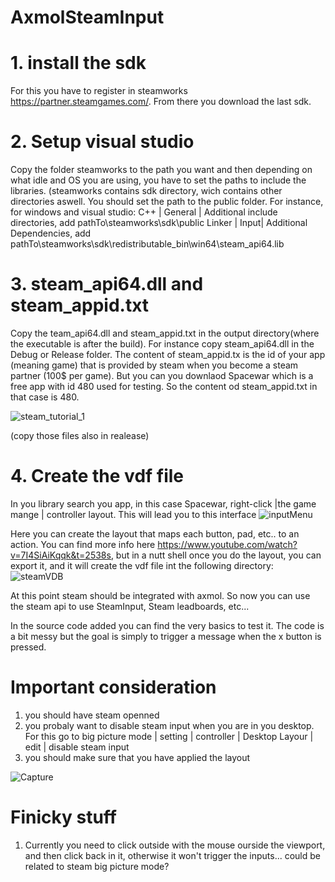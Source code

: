 # AxmolSteamInput

# 1. install the sdk
For this you have to register in steamworks https://partner.steamgames.com/. From there you download the last sdk. 

# 2. Setup visual studio
Copy the folder steamworks to the path you want and then  depending on what idle and OS you are using, you have to set the paths to include the libraries.
(steamworks contains sdk directory, wich contains other directories aswell. You should set the path to the public folder. 
For instance, for windows and visual studio:
C++ | General | Additional include directories, add pathTo\steamworks\sdk\public
Linker | Input| Additional Dependencies, add pathTo\steamworks\sdk\redistributable_bin\win64\steam_api64.lib

# 3. steam_api64.dll and steam_appid.txt
Copy the team_api64.dll and steam_appid.txt in the output directory(where the executable is after the build). For instance copy steam_api64.dll in the Debug or Release folder.
The content of steam_appid.tx is the id of your app (meaning game) that is provided by steam when you become a steam partner (100$ per game). But you can you downlaod Spacewar which
is a free app with id 480 used for testing. So the content od steam_appid.txt in that case is 480.

![steam_tutorial_1](https://github.com/user-attachments/assets/fd6308e9-d3dd-45ee-9b84-d924eb740084)


(copy those files also in realease)

# 4. Create the vdf file
In you library search you app, in this case Spacewar, right-click |the game mange | controller layout. This will lead you to this interface
![inputMenu](https://github.com/user-attachments/assets/e3957776-1c0e-41ea-869a-291549ac046f)

Here you can create the layout that maps each button, pad, etc.. to an action. You can find more info here https://www.youtube.com/watch?v=7I4SiAiKqqk&t=2538s,
but in a nutt shell once you do the layout, you can export it, and it will create the vdf file int the following directory:
![steamVDB](https://github.com/user-attachments/assets/d4c0d750-e518-41e8-aa33-263da97854ef)


At this point steam should be integrated with axmol. So now you can use the steam api to use SteamInput, Steam leadboards, etc...

In the source code added you can find the very basics to test it. The code is a bit messy but the goal is simply to trigger a message
when the x button is pressed.

# Important consideration
1. you should have steam openned
2. you probaly want to disable steam input when you are in you desktop. For this go to big picture mode | setting | controller | Desktop Layour | edit | disable steam input 
3. you should make sure that you have applied the layout

![Capture](https://github.com/user-attachments/assets/9b680390-4916-4d23-87e7-b551e2a93dcc)


# Finicky stuff
1. Currently you need to click outside with the mouse ourside the viewport, and then click back in it, otherwise it won't trigger the inputs...
 could be related to steam big picture mode? 
